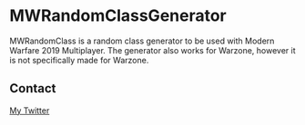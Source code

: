 # MWRandomClassGenerator

MWRandomClass is a random class generator to be used with Modern Warfare 2019 Multiplayer. The generator also works for Warzone, however it is not specifically made for Warzone.

## Contact
[My Twitter](https://twitter.com/az7rb)
